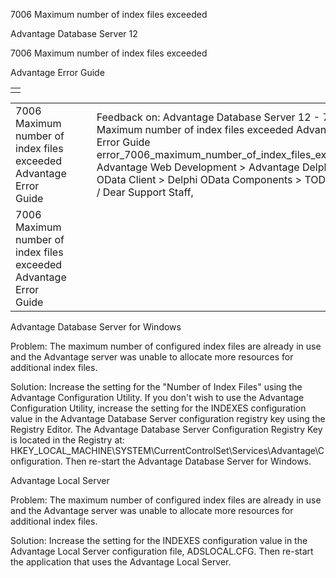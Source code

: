 7006 Maximum number of index files exceeded




Advantage Database Server 12  

7006 Maximum number of index files exceeded

Advantage Error Guide

|  |
| --- |
|  |

|  |  |  |  |  |
| --- | --- | --- | --- | --- |
| 7006 Maximum number of index files exceeded  Advantage Error Guide |  |  | Feedback on: Advantage Database Server 12 - 7006 Maximum number of index files exceeded Advantage Error Guide error\_7006\_maximum\_number\_of\_index\_files\_exceeded Advantage Web Development > Advantage Delphi OData Client > Delphi OData Components > TODataSet / Dear Support Staff, |  |
| 7006 Maximum number of index files exceeded  Advantage Error Guide |  |  |  |  |

Advantage Database Server for Windows

Problem: The maximum number of configured index files are already in use and the Advantage server was unable to allocate more resources for additional index files.

Solution: Increase the setting for the "Number of Index Files" using the Advantage Configuration Utility. If you don't wish to use the Advantage Configuration Utility, increase the setting for the INDEXES configuration value in the Advantage Database Server configuration registry key using the Registry Editor. The Advantage Database Server Configuration Registry Key is located in the Registry at: HKEY\_LOCAL\_MACHINE\SYSTEM\CurrentControlSet\Services\Advantage\Configuration. Then re-start the Advantage Database Server for Windows.

Advantage Local Server

Problem: The maximum number of configured index files are already in use and the Advantage server was unable to allocate more resources for additional index files.

Solution: Increase the setting for the INDEXES configuration value in the Advantage Local Server configuration file, ADSLOCAL.CFG. Then re-start the application that uses the Advantage Local Server.